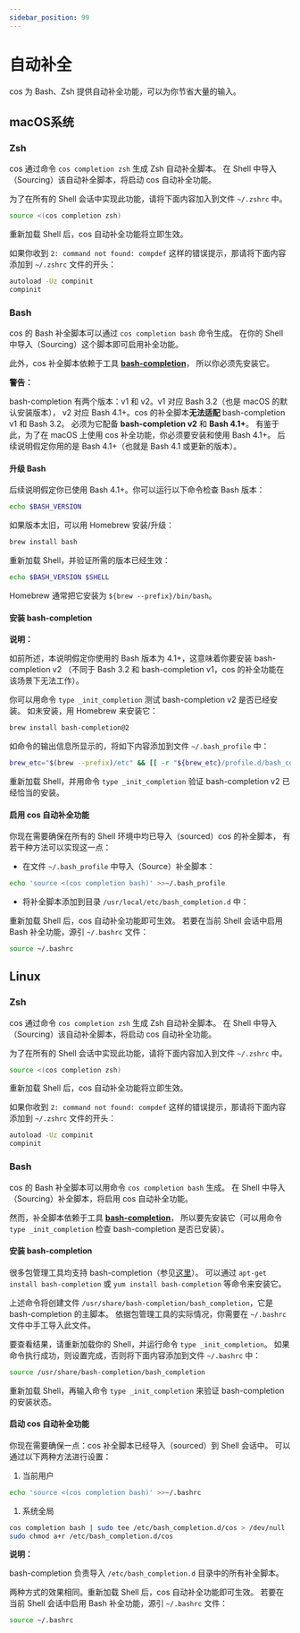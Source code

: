 ```yaml
---
sidebar_position: 99
---
```


# 自动补全

cos 为 Bash、Zsh 提供自动补全功能，可以为你节省大量的输入。

## macOS系统

### Zsh

cos 通过命令 `cos completion zsh` 生成 Zsh 自动补全脚本。 在 Shell 中导入（Sourcing）该自动补全脚本，将启动 cos 自动补全功能。

为了在所有的 Shell 会话中实现此功能，请将下面内容加入到文件 `~/.zshrc` 中。

```Bash
source <(cos completion zsh)
```

重新加载 Shell 后，cos 自动补全功能将立即生效。

如果你收到 `2: command not found: compdef` 这样的错误提示，那请将下面内容添加到 `~/.zshrc` 文件的开头：

```Bash
autoload -Uz compinit
compinit
```

### Bash

cos 的 Bash 补全脚本可以通过 `cos completion bash` 命令生成。 在你的 Shell 中导入（Sourcing）这个脚本即可启用补全功能。

此外，cos 补全脚本依赖于工具 **[bash-completion](https://github.com/scop/bash-completion)**， 所以你必须先安装它。

**警告：**

bash-completion 有两个版本：v1 和 v2。v1 对应 Bash 3.2（也是 macOS 的默认安装版本）， v2 对应 Bash 4.1+。cos 的补全脚本**无法适配** bash-completion v1 和 Bash 3.2。 必须为它配备 **bash-completion v2** 和 **Bash 4.1+**。 有鉴于此，为了在 macOS 上使用 cos 补全功能，你必须要安装和使用 Bash 4.1+。 后续说明假定你用的是 Bash 4.1+（也就是 Bash 4.1 或更新的版本）。

#### 升级 Bash

后续说明假定你已使用 Bash 4.1+。你可以运行以下命令检查 Bash 版本：

```Bash
echo $BASH_VERSION
```

如果版本太旧，可以用 Homebrew 安装/升级：

```Bash
brew install bash
```

重新加载 Shell，并验证所需的版本已经生效：

```Bash
echo $BASH_VERSION $SHELL
```

Homebrew 通常把它安装为 `${brew --prefix}/bin/bash`。

#### 安装 bash-completion

**说明：**

如前所述，本说明假定你使用的 Bash 版本为 4.1+，这意味着你要安装 bash-completion v2 （不同于 Bash 3.2 和 bash-completion v1，cos 的补全功能在该场景下无法工作）。

你可以用命令 `type _init_completion` 测试 bash-completion v2 是否已经安装。 如未安装，用 Homebrew 来安装它：

```Bash
brew install bash-completion@2
```

如命令的输出信息所显示的，将如下内容添加到文件 `~/.bash_profile` 中：

```Bash
brew_etc="$(brew --prefix)/etc" && [[ -r "${brew_etc}/profile.d/bash_completion.sh" ]] && . "${brew_etc}/profile.d/bash_completion.sh"
```

重新加载 Shell，并用命令 `type _init_completion` 验证 bash-completion v2 已经恰当的安装。

#### 启用 cos 自动补全功能

你现在需要确保在所有的 Shell 环境中均已导入（sourced）cos 的补全脚本， 有若干种方法可以实现这一点：

- 在文件 `~/.bash_profile` 中导入（Source）补全脚本：

```Bash
echo 'source <(cos completion bash)' >>~/.bash_profile
```

- 将补全脚本添加到目录 `/usr/local/etc/bash_completion.d` 中：

重新加载 Shell 后，cos 自动补全功能即可生效。 若要在当前 Shell 会话中启用 Bash 补全功能，源引 `~/.bashrc` 文件：

```Bash
source ~/.bashrc
```

## Linux

### Zsh

cos 通过命令 `cos completion zsh` 生成 Zsh 自动补全脚本。 在 Shell 中导入（Sourcing）该自动补全脚本，将启动 cos 自动补全功能。

为了在所有的 Shell 会话中实现此功能，请将下面内容加入到文件 `~/.zshrc` 中。

```Bash
source <(cos completion zsh)
```

重新加载 Shell 后，cos 自动补全功能将立即生效。

如果你收到 `2: command not found: compdef` 这样的错误提示，那请将下面内容添加到 `~/.zshrc` 文件的开头：

```Bash
autoload -Uz compinit
compinit
```

### Bash

cos 的 Bash 补全脚本可以用命令 `cos completion bash` 生成。 在 Shell 中导入（Sourcing）补全脚本，将启用 cos 自动补全功能。

然而，补全脚本依赖于工具 **[bash-completion](https://github.com/scop/bash-completion)**， 所以要先安装它（可以用命令 `type _init_completion` 检查 bash-completion 是否已安装）。

#### 安装 bash-completion

很多包管理工具均支持 bash-completion（参见[这里](https://github.com/scop/bash-completion#installation)）。 可以通过 `apt-get install bash-completion` 或 `yum install bash-completion` 等命令来安装它。

上述命令将创建文件 `/usr/share/bash-completion/bash_completion`，它是 bash-completion 的主脚本。 依据包管理工具的实际情况，你需要在 `~/.bashrc` 文件中手工导入此文件。

要查看结果，请重新加载你的 Shell，并运行命令 `type _init_completion`。 如果命令执行成功，则设置完成，否则将下面内容添加到文件 `~/.bashrc` 中：

```Bash
source /usr/share/bash-completion/bash_completion
```

重新加载 Shell，再输入命令 `type _init_completion` 来验证 bash-completion 的安装状态。

#### 启动 cos 自动补全功能

你现在需要确保一点：cos 补全脚本已经导入（sourced）到 Shell 会话中。 可以通过以下两种方法进行设置：

1. 当前用户

```Bash
echo 'source <(cos completion bash)' >>~/.bashrc
```

1. 系统全局

```Bash
cos completion bash | sudo tee /etc/bash_completion.d/cos > /dev/null
sudo chmod a+r /etc/bash_completion.d/cos
```

**说明：**

bash-completion 负责导入 `/etc/bash_completion.d` 目录中的所有补全脚本。

两种方式的效果相同。重新加载 Shell 后，cos 自动补全功能即可生效。 若要在当前 Shell 会话中启用 Bash 补全功能，源引 `~/.bashrc` 文件：

```Bash
source ~/.bashrc
```
